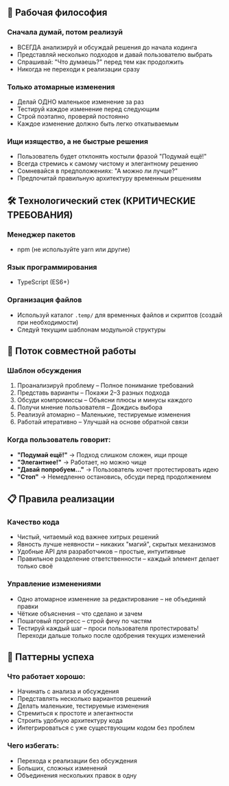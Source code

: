 ## 🎯 Рабочая философия

### Сначала думай, потом реализуй
- ВСЕГДА анализируй и обсуждай решения до начала кодинга  
- Представляй несколько подходов и давай пользователю выбрать  
- Спрашивай: "Что думаешь?" перед тем как продолжить  
- Никогда не переходи к реализации сразу  

### Только атомарные изменения
- Делай ОДНО маленькое изменение за раз  
- Тестируй каждое изменение перед следующим  
- Строй поэтапно, проверяй постоянно  
- Каждое изменение должно быть легко откатываемым  

### Ищи изящество, а не быстрые решения
- Пользователь будет отклонять костыли фразой "Подумай ещё!"  
- Всегда стремись к самому чистому и элегантному решению  
- Сомневайся в предположениях: "А можно ли лучше?"  
- Предпочитай правильную архитектуру временным решениям  

## 🛠️ Технологический стек (КРИТИЧЕСКИЕ ТРЕБОВАНИЯ)

### Менеджер пакетов
- npm (не используйте yarn или другие)

### Язык программирования
- TypeScript (ES6+)

### Организация файлов
- Используй каталог `.temp/` для временных файлов и скриптов (создай при необходимости)  
- Следуй текущим шаблонам модульной структуры  

## 🤝 Поток совместной работы

### Шаблон обсуждения
1. Проанализируй проблему – Полное понимание требований  
2. Представь варианты – Покажи 2–3 разных подхода  
3. Обсуди компромиссы – Объясни плюсы и минусы каждого  
4. Получи мнение пользователя – Дождись выбора  
5. Реализуй атомарно – Маленькие, тестируемые изменения  
6. Работай итеративно – Улучшай на основе обратной связи  

### Когда пользователь говорит:
- **"Подумай ещё!"** → Подход слишком сложен, ищи проще  
- **"Элегантнее!"** → Работает, но можно чище  
- **"Давай попробуем..."** → Пользователь хочет протестировать идею  
- **"Стоп"** → Немедленно остановись, обсуди перед продолжением  

## 📋 Правила реализации

### Качество кода
- Чистый, читаемый код важнее хитрых решений  
- Явность лучше неявности – никаких "магий", скрытых механизмов  
- Удобные API для разработчиков – простые, интуитивные  
- Правильное разделение ответственности – каждый элемент делает только своё  

### Управление изменениями
- Одно атомарное изменение за редактирование – не объединяй правки  
- Чёткие объяснения – что сделано и зачем  
- Пошаговый прогресс – строй фичу по частям  
- Тестируй каждый шаг – проси пользователя протестировать! Переходи дальше только после одобрения текущих изменений  

## 🎯 Паттерны успеха

### Что работает хорошо:
- Начинать с анализа и обсуждения  
- Представлять несколько вариантов решений  
- Делать маленькие, тестируемые изменения  
- Стремиться к простоте и элегантности  
- Строить удобную архитектуру кода  
- Интегрироваться с уже существующим кодом без проблем  

### Чего избегать:
- Перехода к реализации без обсуждения  
- Больших, сложных изменений  
- Объединения нескольких правок в одну  
